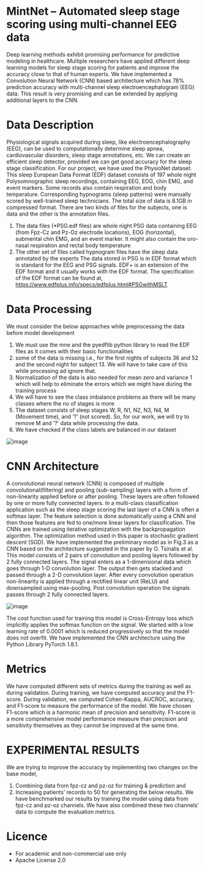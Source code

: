 # MintNet – Automated sleep stage scoring using multi-channel EEG data

Deep learning methods exhibit promising performance for predictive modeling in healthcare. Multiple researchers have applied different deep learning models for sleep stage scoring for patients and improve the accuracy close to that of human experts.
We have implemented a Convolution Neural Network (CNN) based architecture which has 78% prediction accuracy with multi-channel sleep electroencephalogram (EEG) data. This result is very promising and can be extended by applying additional layers to the CNN.

# Data Description

Physiological signals acquired during sleep, like electroencephalography (EEG), can be used to computationally determine sleep apnea, cardiovascular disorders, sleep stage annotations, etc. We can create an efficient sleep detector,
provided we can get good accuracy for the sleep stage classification.
For our project, we have used the PhysioNet dataset. This sleep European Data Format (EDF) dataset consists of 197 whole night Polysomnographic sleep recordings, containing EEG, EOG, chin EMG, and event markers. Some records also contain respiration and body temperature. Corresponding hypnograms (sleep patterns) were manually scored by well-trained sleep technicians.
The total size of data is 8.1GB in compressed format. There are two kinds of files for the subjects, one is data and the other is the annotation files.
1. The data files (*PSG.edf files) are whole night PSG data containing EEG (from Fpz-Cz and Pz-Oz electrode locations), EOG (horizontal), submental chin EMG, and an event marker. It might also contain the oro-nasal respiration and rectal body temperature
2. The other set of files called hypnogram files have the sleep data annotated by the experts
The data stored in PSG is in EDF format which is standard for the EEG and PSG signals. EDF+ is an extension of the EDF format and it usually works with the EDF format. The specification of the EDF format can be found at,
https://www.edfplus.info/specs/edfplus.html#PSGwithMSLT

# Data Processing
We must consider the below approaches while preprocessing the data before model development
1. We must use the mne and the pyedflib python library to read the EDF files as it comes with their basic functionalities
2. some of the data is missing i.e., for the first nights of subjects 36 and 52 and the second night for subject 13. We will have to take care of this while processing ad ignore that.
3. Normalization of the data is also needed for mean zero and variance 1 which will help to eliminate the errors which we might have during the training process
4. We will have to see the class imbalance problems as there will be many classes where the no of stages is more
5. The dataset consists of sleep stages W, R, N1, N2, N3, N4, M (Movement time), and ‘?’ (not scored). So, for our work, we will try to remove M and ‘?’ data while processing the data.
6. We have checked if the class labels are balanced in our dataset

![image](https://user-images.githubusercontent.com/8688478/117450628-7b200b80-af0f-11eb-8d41-48fbf90316b9.png)

# CNN Architecture
A convolutional neural network (CNN) is composed of multiple convolutional(filtering) and pooling (sub-sampling) layers with a form of non-linearity applied before or after pooling. These layers are often followed by one or more fully connected layers. In a multi-class classification application such as the sleep stage scoring the last layer of a CNN is often a softmax layer. The feature selection is done automatically using a CNN and then those features are fed to one/more linear layers for classification. The CNNs are trained using iterative optimization with the backpropagation algorithm. The optimization method used in this paper is stochastic gradient descent (SGD).
We have implemented the preliminary model as in Fig.3 as a CNN based on the architecture suggested in the paper by O. Tsinalis et al. This model consists of 2 pairs of convolution and pooling layers followed by 2 fully connected layers. The signal enters as a 1-dimensional data which goes through 1-D convolution layer. The output then gets stacked and passed through a 2-D convolution layer. After every convolution operation non-linearity is applied through a rectified linear unit (ReLU) and downsampled using max-pooling. Post convolution operation the signals passes through 2 fully connected layers.

![image](https://user-images.githubusercontent.com/8688478/117450725-9c80f780-af0f-11eb-95a6-286ce99b5a38.png)


The cost function used for training this model is Cross-Entropy loss which implicitly applies the softmax function on the signal. We started with a low learning rate of 0.0001 which is reduced progressively so that the model does not overfit.
We have implemented the CNN architecture using the Python Library PyTorch 1.8.1.

# Metrics
We have computed different sets of metrics during the training as well as during validation. During training, we have computed accuracy and the F1-score. During validation, we computed Cohen-Kappa, AUCROC, accuracy, and F1-score to measure the performance of the model.
We have chosen F1-score which is a harmonic mean of precision and sensitivity. F1-score is a more comprehensive model performance measure than precision and sensitivity themselves as they cannot be improved at the same time.


# EXPERIMENTAL RESULTS

We are trying to improve the accuracy by implementing two changes on the base model, 
1. Combining data from fpz-cz and pz-oz for training & prediction and 
2. Increasing patients’ records to 50 for generating the below results.
We have benchmarked our results by training the model using data from fpz-cz and pz-oz channels. We have also combined these two channels’ data to compute the evaluation metrics.


# Licence
* For academic and non-commercial use only
* Apache License 2.0
